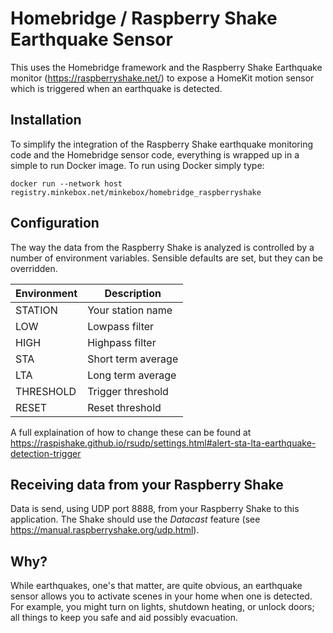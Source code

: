 # Homebridge / Raspberry Shake Earthquake Sensor

This uses the Homebridge framework and the Raspberry Shake Earthquake monitor (https://raspberryshake.net/) to expose a HomeKit motion sensor which is triggered when an earthquake is detected.

## Installation

To simplify the integration of the Raspberry Shake earthquake monitoring code and the Homebridge sensor code, everything
is wrapped up in a simple to run Docker image. To run using Docker simply type:

```
docker run --network host registry.minkebox.net/minkebox/homebridge_raspberryshake
```

## Configuration

The way the data from the Raspberry Shake is analyzed is controlled by a number of environment variables. Sensible
defaults are set, but they can be overridden.

| Environment | Description      |
|-------------|--------------------|
| STATION     | Your station name |
| LOW         | Lowpass filter |
| HIGH        | Highpass filter |
| STA         | Short term average |
| LTA         | Long term average |
| THRESHOLD   | Trigger threshold |
| RESET       | Reset threshold |

A full explaination of how to change these can be found at https://raspishake.github.io/rsudp/settings.html#alert-sta-lta-earthquake-detection-trigger

## Receiving data from your Raspberry Shake

Data is send, using UDP port 8888, from your Raspberry Shake to this application. The Shake should use the *Datacast*
feature (see https://manual.raspberryshake.org/udp.html).

## Why?

While earthquakes, one's that matter, are quite obvious, an earthquake sensor allows you to activate scenes in your home when one is detected. For example, you might turn on lights, shutdown heating, or unlock doors; all things to keep you safe and aid possibly evacuation.
